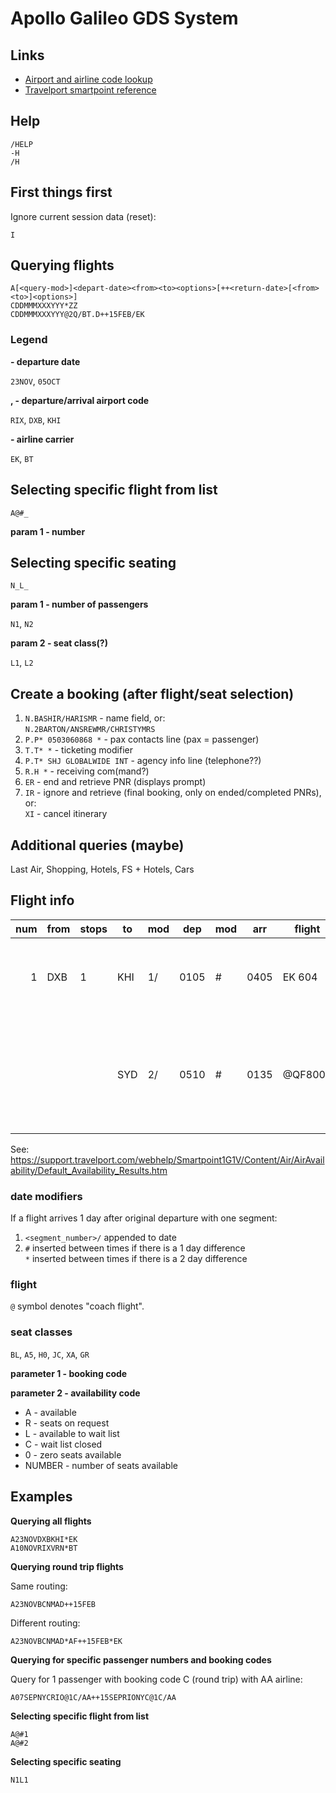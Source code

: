 # Apollo Galileo GDS System

## Links

- [Airport and airline code lookup](https://www.iata.org/publications/Pages/code-search.aspx)
- [Travelport smartpoint reference](https://support.travelport.com/webhelp/Smartpoint1G1V/Default.htm#Use_Cases/RefGuide/APACRefGuide.htm%3FTocPath%3DReference%2520Guide%7C_____0)

## Help

    /HELP
    -H
    /H

## First things first

Ignore current session data (reset):

    I

## Querying flights

    A[<query-mod>]<depart-date><from><to><options>[++<return-date>[<from><to>]<options>]
    CDDMMMXXXYYY*ZZ
    CDDMMMXXXYYY@2Q/BT.D++15FEB/EK

### Legend

**<depart-date> - departure date**

`23NOV`, `05OCT`

**<from>, <to> - departure/arrival airport code**

`RIX`, `DXB`, `KHI`

**<carrier> - airline carrier**

`EK`, `BT`

## Selecting specific flight from list

    A@#_

**param 1 - number**

## Selecting specific seating

    N_L_

**param 1 - number of passengers**

`N1`, `N2`

**param 2 - seat class(?)**

`L1`, `L2`

## Create a booking (after flight/seat selection)

1. `N.BASHIR/HARISMR` - name field, or:<br>
   `N.2BARTON/ANSREWMR/CHRISTYMRS`
2. `P.P* 0503060868 *` - pax contacts line (pax = passenger)
3. `T.T* *` - ticketing modifier
4. `P.T* SHJ GLOBALWIDE INT` - agency info line (telephone??)
5. `R.H *` - receiving com(mand?)
6. `ER` - end and retrieve PNR (displays prompt)
7. `IR` - ignore and retrieve (final booking, only on ended/completed PNRs), or:<br>
   `XI` - cancel itinerary

## Additional queries (maybe)

Last Air, Shopping, Hotels, FS + Hotels, Cars

## Flight info

|num |from|stops  |to |mod|dep |mod|arr |flight|seat_classes                                               | aircraft_type | flags |
|---:|----|-------|---|---|----|---|----|------|-----------------------------------------------------------|-----|----|
| 1  |DXB |1      |KHI|1/ |0105|#  |0405|EK 604|J7 C7 I7 O7 PC Y9 E9 R9 W9 M9<br>U9 K9 H9 Q9 L9 T9 V9 GC X9|     |  C*E|
|    |    |       |SYD|2/ |0510|#  |0135|@QF8006|F9 A7 PC J9 CL DL IL UC WL<br>RL TL ZC Y9 B9 H9 K9 M9 L9<br>VC SC NC QC OC GL XC EL|388|C*E|

See: https://support.travelport.com/webhelp/Smartpoint1G1V/Content/Air/AirAvailability/Default_Availability_Results.htm

### date modifiers

If a flight arrives 1 day after original departure with one segment:

1. `<segment_number>/` appended to date
2. `#` inserted between times if there is a 1 day difference<br>
   `*` inserted between times if there is a 2 day difference

### flight

`@` symbol denotes "coach flight".

### seat classes

`BL`, `A5`, `H0`, `JC`, `XA`, `GR`

**parameter 1 - booking code**

**parameter 2 - availability code**

- A - available
- R - seats on request
- L - available to wait list
- C - wait list closed
- 0 - zero seats available
- NUMBER - number of seats available

## Examples

**Querying all flights**

    A23NOVDXBKHI*EK
    A10NOVRIXVRN*BT

**Querying round trip flights**

Same routing:

    A23NOVBCNMAD++15FEB

Different routing:

    A23NOVBCNMAD*AF++15FEB*EK

**Querying for specific passenger numbers and booking codes**

Query for 1 passenger with booking code C (round trip) with AA airline:

    A07SEPNYCRIO@1C/AA++15SEPRIONYC@1C/AA

**Selecting specific flight from list**

    A@#1
    A@#2

**Selecting specific seating**

    N1L1
